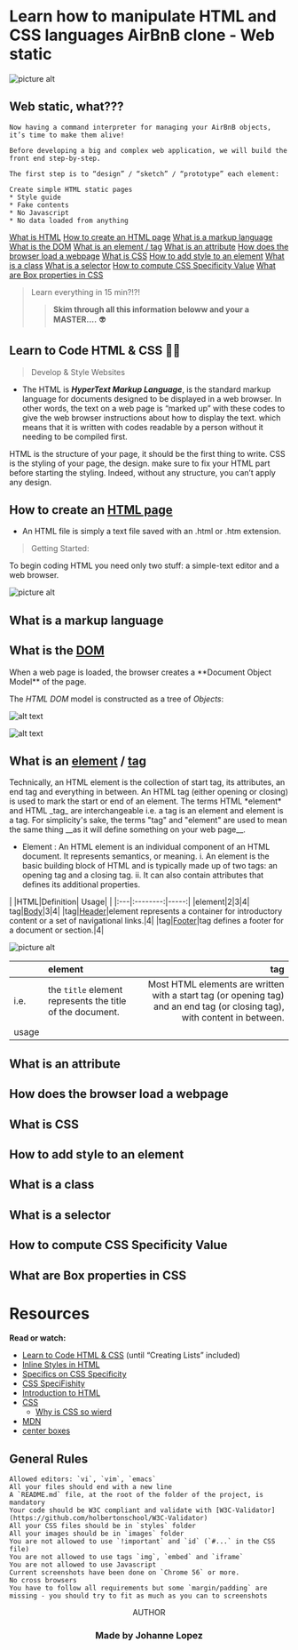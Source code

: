 __Learn how to manipulate HTML and CSS languages__
AirBnB clone - Web static
==========================
![picture alt](https://s3.amazonaws.com/intranet-projects-files/concepts/74/hbnb_step1.png)
## Web static, what???
```
Now having a command interpreter for managing your AirBnB objects, it’s time to make them alive!

Before developing a big and complex web application, we will build the front end step-by-step.

The first step is to “design” / “sketch” / “prototype” each element:

Create simple HTML static pages
* Style guide
* Fake contents
* No Javascript
* No data loaded from anything
```

[What is HTML](#HTML/CSS)
[How to create an HTML page](#HTML_steps)
[What is a markup language](#markup_language)
[What is the DOM](#DOM)
[What is an element / tag](#element/tag)
[What is an attribute](#Atributes)
[How does the browser load a webpage](#load_webpage)
[What is CSS](#CSS)
[How to add style to an element](#Style_element)
[What is a class](#Class)
[What is a selector](#Selectors)
[How to compute CSS Specificity Value](#CSS_specifics)
[What are Box properties in CSS](#Box_properties)


>Learn everything in 15 min?!?!
>>**Skim through all this information beloww and your a MASTER....**
>:alien:


Learn to Code HTML & CSS 🤌🏽 <a name="HTML/CSS"></a>
-------------
> Develop & Style Websites 

* The HTML is ***HyperText Markup Language***, is the standard markup language for documents designed to be displayed in a web browser.
In other words, the text on a web page is “marked up” with these codes to give the web browser instructions about how to display the text.
which means that it is written with codes readable by a person without it needing to be compiled first.

<p>
HTML is the structure of your page, it should be the first thing to write.
CSS is the styling of your page, the design. make sure to fix your HTML part before starting the styling.
Indeed, without any structure, you can’t apply any design.
</p>


How to create an [HTML page](https://www.tutorialrepublic.com/html-tutorial/html-get-started.php)<a name="HTML_steps"></a>
-----------------------------

* An HTML file is simply a text file saved with an .html or .htm extension.
>Getting Started:

To begin coding HTML you need only two stuff: a simple-text editor and a web browser.

![picture alt](https://learn.shayhowe.com/assets/images/courses/html-css/getting-to-know-html/building-structure.png)


What is a markup language<a name="markup_language"></a>
--------------------------

What is the [DOM](http://cf.ppt-online.org/files/slide/l/lG6hjyFR8carDYH7oVAtPW3exEOg0sSpQ1JKfm/slide-4.jpg)<a name="DOM"></a>
------------------
<p>
When a web page is loaded, the browser creates a **Document Object Model** of the page.

The *HTML DOM* model is constructed as a tree of *Objects*:

![alt text](https://www.w3schools.com/js/pic_htmltree.gif)


</p>

![alt text](https://s3.amazonaws.com/intranet-projects-files/concepts/74/hbnb_step1.png)

What is an [element](https://www.w3schools.com/tags/default.asp) / [tag](https://www.w3schools.com/tags/default.asp)<a name="element/tag"></a>
-------------------------
<p>
Technically, an HTML element is the collection of start tag, its attributes, an end tag and everything in between. An HTML tag (either opening or closing) is used to mark the start or end of an element.
The terms HTML *element* and HTML _tag_ are interchangeable
i.e. a tag is an element and element is a tag.
For simplicity's sake, the terms "tag" and "element" are used to mean the same thing __as it will define something on your web page__.
</p>

* Element : An HTML element is an individual component of an HTML document. It represents semantics, or meaning.
  i. An element is the basic building block of HTML and is typically made up of two tags: an opening tag and a closing tag.
  ii. It can also contain attributes that defines its additional properties.

| |HTML|Definition| Usage|
| |:---|:--------:|-----:|
|element|2|3|4|
tag|[Body](https://www.w3schools.com/tags/tag_body.asp)|3|4|
|tag|[Header](https://www.w3schools.com/tags/tag_header.asp)|element represents a container for introductory content or a set of navigational links.|4|
|tag|[Footer](https://www.w3schools.com/tags/tag_footer.asp)|tag defines a footer for a document or section.|4|

![picture alt](https://www.tutorialrepublic.com/lib/images/html-element.png)

| |element | tag|
|-|:-------|---:|
|i.e.| the `title` element represents the title of the document.| Most HTML elements are written with a start tag (or opening tag) and an end tag (or closing tag), with content in between.|
|usage|
What is an attribute<a name="Atributes"></a>
-------------------------

How does the browser load a webpage<a name="load_webpage"></a>
------------------------------------

What is CSS<a name="CSS"></a>
--------------

How to add style to an element<a name="Style_element"></a>
-------------------------------

What is a class<a name="Class"></a>
------------------

What is a selector<a name="Selectors"></a>
---------------------
How to compute CSS Specificity Value<a name="CSS_specifics"></a>
-------------------------------------

What are Box properties in CSS<a name="Box_properties"></a>
--------------------------------



Resources
============

**Read or watch:**

* [Learn to Code HTML & CSS](https://learn.shayhowe.com/html-css/) (until “Creating Lists” included)
* [Inline Styles in HTML](https://www.codecademy.com/articles/html-inline-styles)
* [Specifics on CSS Specificity](https://css-tricks.com/specifics-on-css-specificity/)
* [CSS SpeciFishity](http://www.standardista.com/wp-content/uploads/2012/01/specificity3.pdf)
* [Introduction to HTML](https://developer.mozilla.org/en-US/docs/Learn/HTML/Introduction_to_HTML)
* [CSS](https://developer.mozilla.org/en-US/docs/Learn/CSS)
  * [Why is CSS so wierd](https://www.youtube.com/watch?v=aHUtMbJw8iA)
* [MDN](https://developer.mozilla.org/en-US/)
* [center boxes](https://css-tricks.com/centering-css-complete-guide/)

**General Rules**
----------------------
```
Allowed editors: `vi`, `vim`, `emacs`
All your files should end with a new line
A `README.md` file, at the root of the folder of the project, is mandatory
Your code should be W3C compliant and validate with [W3C-Validator](https://github.com/holbertonschool/W3C-Validator)
All your CSS files should be in `styles` folder
All your images should be in `images` folder
You are not allowed to use `!important` and `id` (`#...` in the CSS file)
You are not allowed to use tags `img`, `embed` and `iframe`
You are not allowed to use Javascript
Current screenshots have been done on `Chrome 56` or more.
No cross browsers
You have to follow all requirements but some `margin/padding` are missing - you should try to fit as much as you can to screenshots
```

<p align="center"> AUTHOR </p>

<h3 align="center">Made by Johanne Lopez</h3>

